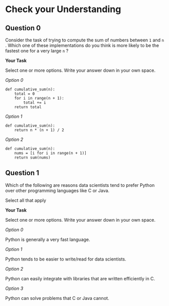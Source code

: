 # <i class="far fa-edit fa-fw"></i> Check your Understanding

## Question 0

Consider the task of trying to compute the sum of numbers between `1` and `n` . Which one of these implementations do you think is more likely to be the fastest one for a very large `n` ?

**<i class="far fa-edit fa-fw"></i> Your Task**

Select one or more options. Write your answer down in your own space.

_<i class="far fa-circle fa-fw"></i> Option 0_

```{snippet}
def cumulative_sum(n):
    total = 0
    for i in range(n + 1):
        total += i
    return total
```

_<i class="far fa-circle fa-fw"></i> Option 1_

```{snippet}
def cumulative_sum(n):
    return n * (n + 1) / 2
```

_<i class="far fa-circle fa-fw"></i> Option 2_

```{snippet}
def cumulative_sum(n):
    nums = [i for i in range(n + 1)]
    return sum(nums)
```

## Question 1

Which of the following are reasons data scientists tend to prefer Python over other programming languages like C or Java.

Select all that apply

**<i class="far fa-edit fa-fw"></i> Your Task**

Select one or more options. Write your answer down in your own space.

_<i class="far fa-square fa-fw"></i> Option 0_

Python is generally a very fast language.

_<i class="far fa-square fa-fw"></i> Option 1_

Python tends to be easier to write/read for data scientists.

_<i class="far fa-square fa-fw"></i> Option 2_

Python can easily integrate with libraries that are written efficiently in C.

_<i class="far fa-square fa-fw"></i> Option 3_

Python can solve problems that C or Java cannot.

